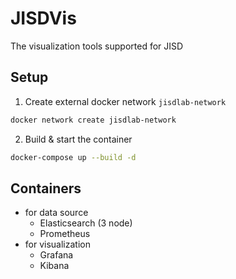 # JISDVis
The visualization tools supported for JISD
## Setup

1. Create external docker network `jisdlab-network`
  ```sh
  docker network create jisdlab-network
  ```
2. Build & start the container
  ```sh
  docker-compose up --build -d
  ```

## Containers
  - for data source
    - Elasticsearch (3 node)
    - Prometheus
  - for visualization
    - Grafana
    - Kibana

